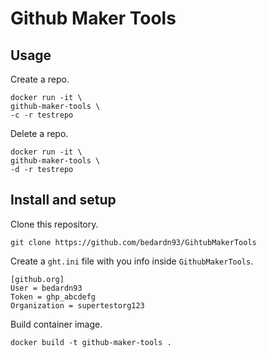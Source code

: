 # Github Maker Tools

## Usage

Create a repo.

```
docker run -it \
github-maker-tools \
-c -r testrepo
```

Delete a repo.

```
docker run -it \
github-maker-tools \
-d -r testrepo
```

## Install and setup

Clone this repository.

`git clone https://github.com/bedardn93/GihtubMakerTools`

Create a `ght.ini` file with you info inside `GithubMakerTools`.

```
[github.org]
User = bedardn93
Token = ghp_abcdefg
Organization = supertestorg123
```

Build container image.

```
docker build -t github-maker-tools .
```